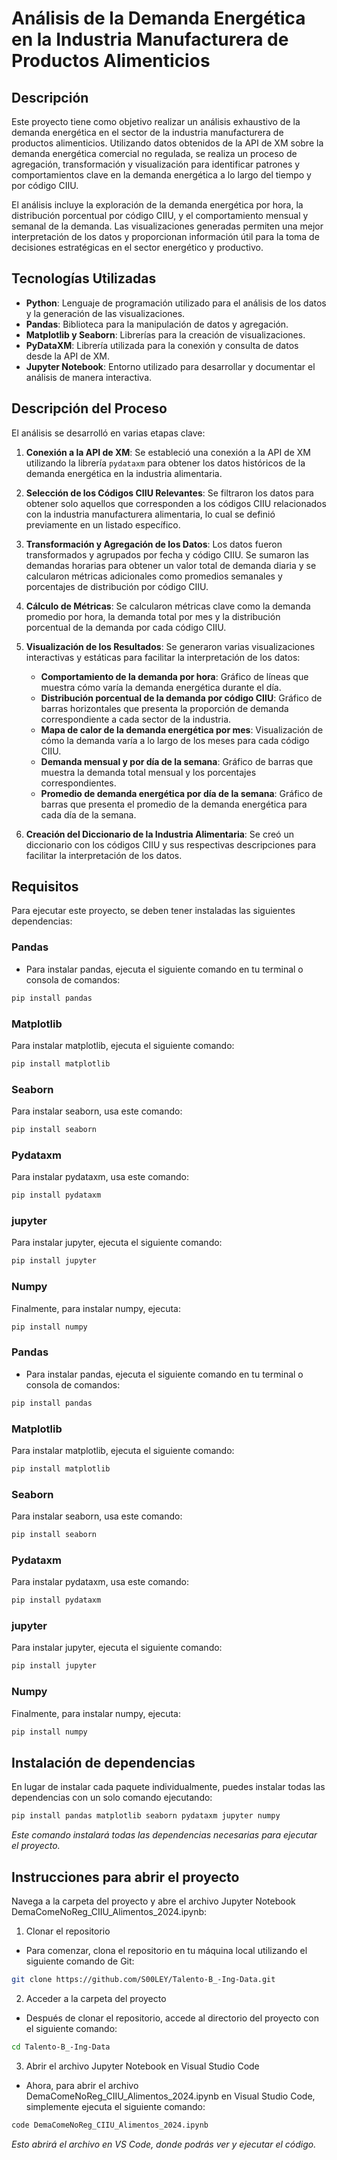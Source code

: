 # Análisis de la Demanda Energética en la Industria Manufacturera de Productos Alimenticios

## Descripción

Este proyecto tiene como objetivo realizar un análisis exhaustivo de la demanda energética en el sector de la industria manufacturera de productos alimenticios. Utilizando datos obtenidos de la API de XM sobre la demanda energética comercial no regulada, se realiza un proceso de agregación, transformación y visualización para identificar patrones y comportamientos clave en la demanda energética a lo largo del tiempo y por código CIIU.

El análisis incluye la exploración de la demanda energética por hora, la distribución porcentual por código CIIU, y el comportamiento mensual y semanal de la demanda. Las visualizaciones generadas permiten una mejor interpretación de los datos y proporcionan información útil para la toma de decisiones estratégicas en el sector energético y productivo.

## Tecnologías Utilizadas

- **Python**: Lenguaje de programación utilizado para el análisis de los datos y la generación de las visualizaciones.
- **Pandas**: Biblioteca para la manipulación de datos y agregación.
- **Matplotlib y Seaborn**: Librerías para la creación de visualizaciones.
- **PyDataXM**: Librería utilizada para la conexión y consulta de datos desde la API de XM.
- **Jupyter Notebook**: Entorno utilizado para desarrollar y documentar el análisis de manera interactiva.

## Descripción del Proceso

El análisis se desarrolló en varias etapas clave:

1. **Conexión a la API de XM**: Se estableció una conexión a la API de XM utilizando la librería `pydataxm` para obtener los datos históricos de la demanda energética en la industria alimentaria.

2. **Selección de los Códigos CIIU Relevantes**: Se filtraron los datos para obtener solo aquellos que corresponden a los códigos CIIU relacionados con la industria manufacturera alimentaria, lo cual se definió previamente en un listado específico.

3. **Transformación y Agregación de los Datos**: Los datos fueron transformados y agrupados por fecha y código CIIU. Se sumaron las demandas horarias para obtener un valor total de demanda diaria y se calcularon métricas adicionales como promedios semanales y porcentajes de distribución por código CIIU.

4. **Cálculo de Métricas**: Se calcularon métricas clave como la demanda promedio por hora, la demanda total por mes y la distribución porcentual de la demanda por cada código CIIU.

5. **Visualización de los Resultados**: Se generaron varias visualizaciones interactivas y estáticas para facilitar la interpretación de los datos:
   - **Comportamiento de la demanda por hora**: Gráfico de líneas que muestra cómo varía la demanda energética durante el día.
   - **Distribución porcentual de la demanda por código CIIU**: Gráfico de barras horizontales que presenta la proporción de demanda correspondiente a cada sector de la industria.
   - **Mapa de calor de la demanda energética por mes**: Visualización de cómo la demanda varía a lo largo de los meses para cada código CIIU.
   - **Demanda mensual y por día de la semana**: Gráfico de barras que muestra la demanda total mensual y los porcentajes correspondientes.
   - **Promedio de demanda energética por día de la semana**: Gráfico de barras que presenta el promedio de la demanda energética para cada día de la semana.

6. **Creación del Diccionario de la Industria Alimentaria**: Se creó un diccionario con los códigos CIIU y sus respectivas descripciones para facilitar la interpretación de los datos.

## Requisitos

Para ejecutar este proyecto, se deben tener instaladas las siguientes dependencias:

 ### Pandas 
- Para instalar pandas, ejecuta el siguiente comando en tu terminal o consola de comandos:
```bash
pip install pandas
```
### Matplotlib
Para instalar matplotlib, ejecuta el siguiente comando:

```bash
pip install matplotlib
```
### Seaborn
Para instalar seaborn, usa este comando:

```bash
pip install seaborn
```

### Pydataxm
Para instalar pydataxm, usa este comando:

```bash
pip install pydataxm
```
### jupyter
Para instalar jupyter, ejecuta el siguiente comando:

```bash
pip install jupyter
```

### Numpy
Finalmente, para instalar numpy, ejecuta:

```bash
pip install numpy
```

 ### Pandas 
- Para instalar pandas, ejecuta el siguiente comando en tu terminal o consola de comandos:
```bash
pip install pandas
```
### Matplotlib
Para instalar matplotlib, ejecuta el siguiente comando:

```bash
pip install matplotlib
```
### Seaborn
Para instalar seaborn, usa este comando:

```bash
pip install seaborn
```

### Pydataxm
Para instalar pydataxm, usa este comando:

```bash
pip install pydataxm
```
### jupyter
Para instalar jupyter, ejecuta el siguiente comando:

```bash
pip install jupyter
```

### Numpy
Finalmente, para instalar numpy, ejecuta:

```bash
pip install numpy
```

## Instalación de dependencias
En lugar de instalar cada paquete individualmente, puedes instalar todas las dependencias con un solo comando ejecutando:

```bash
pip install pandas matplotlib seaborn pydataxm jupyter numpy
```
_Este comando instalará todas las dependencias necesarias para ejecutar el proyecto._

## Instrucciones para abrir el proyecto
Navega a la carpeta del proyecto y abre el archivo Jupyter Notebook DemaComeNoReg_CIIU_Alimentos_2024.ipynb:

1. Clonar el repositorio
- Para comenzar, clona el repositorio en tu máquina local utilizando el siguiente comando de Git:

```bash
git clone https://github.com/S00LEY/Talento-B_-Ing-Data.git
```

2. Acceder a la carpeta del proyecto
- Después de clonar el repositorio, accede al directorio del proyecto con el siguiente comando:

```bash
cd Talento-B_-Ing-Data
```

3. Abrir el archivo Jupyter Notebook en Visual Studio Code
- Ahora, para abrir el archivo DemaComeNoReg_CIIU_Alimentos_2024.ipynb en Visual Studio Code, simplemente ejecuta el siguiente comando:
```bash
code DemaComeNoReg_CIIU_Alimentos_2024.ipynb
```
_Esto abrirá el archivo en VS Code, donde podrás ver y ejecutar el código._
